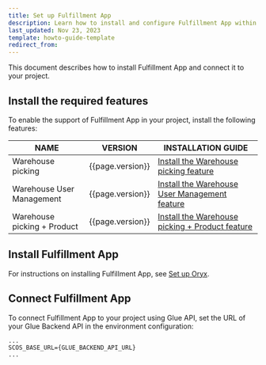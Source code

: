 ```yaml
---
title: Set up Fulfillment App
description: Learn how to install and configure Fulfillment App within your Spryker Unified Commerce projects.
last_updated: Nov 23, 2023
template: howto-guide-template
redirect_from:
---
```


This document describes how to install Fulfillment App and connect it to your project.

## Install the required features

To enable the support of Fulfillment App in your project, install the following features:

| NAME  | VERSION          | INSTALLATION GUIDE |
|----------|------------------|--------------------|
| Warehouse picking               | {{page.version}} | [Install the Warehouse picking feature](/docs/pbc/all/warehouse-management-system/202311.0/unified-commerce/install-and-upgrade/install-the-warehouse-picking-feature.html)                     |
| Warehouse User Management               | {{page.version}} | [Install the Warehouse User Management feature](/docs/pbc/all/warehouse-management-system/202311.0/unified-commerce/install-and-upgrade/install-the-warehouse-user-management-feature.html)                     |
| Warehouse picking + Product               | {{page.version}} | [Install the Warehouse picking + Product feature](/docs/pbc/all/warehouse-management-system/202311.0/unified-commerce/install-and-upgrade/install-the-warehouse-picking-product-feature.html)                     |

## Install Fulfillment App

For instructions on installing Fulfillment App, see [Set up Oryx](/docs/dg/dev/frontend-development/{{page.version}}/oryx/getting-started/set-up-oryx.html).

## Connect Fulfillment App

To connect Fulfillment App to your project using Glue API, set the URL of your Glue Backend API in the environment configuration:

```text
...
SCOS_BASE_URL={GLUE_BACKEND_API_URL}
...
```
